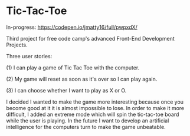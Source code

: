 # Tic-Tac-Toe

In-progress: https://codepen.io/jmatty16/full/pwpxdX/

Third project for free code camp's advanced Front-End Development Projects. 

Three user stories: 

(1) I can play a game of Tic Tac Toe with the computer.

(2) My game will reset as soon as it's over so I can play again.

(3) I can choose whether I want to play as X or O.

I decided I wanted to make the game more interesting because once you become good at it it is almost impossible to lose. In order to make it more difficult, I added an extreme mode which will spin the tic-tac-toe board while the user is playing. In the future I want to develop an artificial intelligence for the computers turn to make the game unbeatable. 
